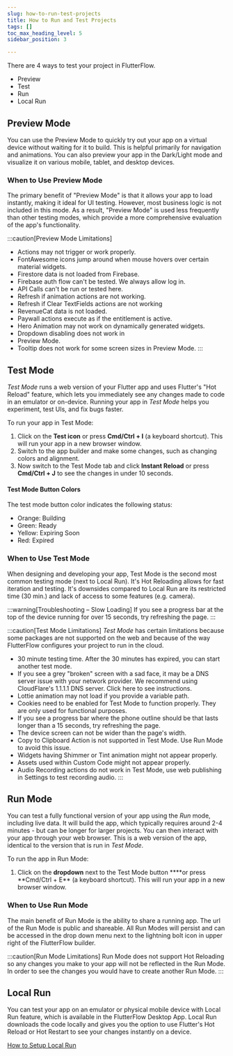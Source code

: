 ```yaml
---
slug: how-to-run-test-projects
title: How to Run and Test Projects
tags: []
toc_max_heading_level: 5
sidebar_position: 3

---
```

There are 4 ways to test your project in FlutterFlow.
- Preview
- Test
- Run
- Local Run

## Preview Mode
You can use the Preview Mode to quickly try out your app on a virtual device without waiting for it to build. This is helpful primarily for navigation and animations. You can also preview your app in the Dark/Light mode and visualize it on various mobile, tablet, and desktop devices.

### When to Use Preview Mode
The primary benefit of "Preview Mode" is that it allows your app to load instantly, making it ideal for UI testing. However, most business logic is not included in this mode. As a result, "Preview Mode" is used less frequently than other testing modes, which provide a more comprehensive evaluation of the app's functionality.

:::caution[Preview Mode Limitations]
  - Actions may not trigger or work properly.
  - FontAwesome icons jump around when mouse hovers over certain material widgets.
  - Firestore data is not loaded from Firebase.
  - Firebase auth flow can't be tested. We always allow log in.
  - API Calls can't be run or tested here.
  - Refresh if animation actions are not working.
  - Refresh if Clear TextFields actions are not working
  - RevenueCat data is not loaded.
  - Paywall actions execute as if the entitlement is active.
  - Hero Animation may not work on dynamically generated widgets.
  - Dropdown disabling does not work in
  - Preview Mode.
  - Tooltip does not work for some screen sizes in Preview Mode.
:::

## Test Mode
_Test Mode_ runs a web version of your Flutter app and uses Flutter's "Hot Reload" feature, which lets you immediately see any changes made to code in an emulator or on-device. Running your app in _Test Mode_ helps you experiment, test UIs, and fix bugs faster.

To run your app in Test Mode:
1. Click on the **Test icon** or press **Cmd/Ctrl + I** (a keyboard shortcut). This will run your app in a new browser window.
2. Switch to the app builder and make some changes, such as changing colors and alignment.
3. Now switch to the Test Mode tab and click **Instant Reload** or press **Cmd/Ctrl + J** to see the changes in under 10 seconds.

#### Test Mode Button Colors
The test mode button color indicates the following status:
  - Orange: Building
  - Green: Ready
  - Yellow: Expiring Soon
  - Red: Expired

### When to Use Test Mode
When designing and developing your app, Test Mode is the second most common testing mode (next to Local Run). It's Hot Reloading allows for fast iteration and testing. It's downsides compared to Local Run are its restricted time (30 min.) and lack of access to some features (e.g. camera).

:::warning[Troubleshooting – Slow Loading]
If you see a progress bar at the top of the device running for over 15 seconds, try refreshing the page.
:::

:::caution[Test Mode Limitations]
_Test Mode_ has certain limitations because some packages are not supported on the web and because of the way FlutterFlow configures your project to run in the cloud.
- 30 minute testing time. After the 30 minutes has expired, you can start another test mode.
- If you see a grey "broken" screen with a sad face, it may be a DNS server issue with your network provider. We recommend using CloudFlare's 1.1.1.1 DNS server. Click here to see instructions.
- Lottie animation may not load if you provide a variable path.
- Cookies need to be enabled for Test Mode to function properly. They are only used for functional purposes.
- If you see a progress bar where the phone outline should be that lasts longer than a 15 seconds, try refreshing the page.
- The device screen can not be wider than the page's width.
- Copy to Clipboard Action is not supported in Test Mode. Use Run Mode to avoid this issue.
- Widgets having Shimmer or Tint animation might not appear properly.
- Assets used within Custom Code might not appear properly.
- Audio Recording actions do not work in Test Mode, use web publishing in Settings to test recording audio.
:::

## Run Mode
You can test a fully functional version of your app using the _Run_ mode, including live data. It will build the app, which typically requires around 2-4 minutes - but can be longer for larger projects. You can then interact with your app through your web browser. This is a web version of the app, identical to the version that is run in _Test Mode_.

To run the app in Run Mode:

1. Click on the **dropdown** next to the Test Mode button \***\*or press **Cmd/Ctrl + E\*\* (a keyboard shortcut). This will run your app in a new browser window.

### When to Use Run Mode
The main benefit of Run Mode is the ability to share a running app. The url of the Run Mode is public and shareable. All Run Modes will persist and can be accessed in the drop down menu next to the lightning bolt icon in upper right of the FlutterFlow builder.

:::caution[Run Mode Limitations]
Run Mode does not support Hot Reloading so any changes you make to your app will not be reflected in the Run Mode. In order to see the changes you would have to create another Run Mode.
:::

## Local Run
You can test your app on an emulator or physical mobile device with Local Run feature, which is available in the FlutterFlow Desktop App. Local Run downloads the code locally and gives you the option to use Flutter's Hot Reload or Hot Restart to see your changes instantly on a device.

[How to Setup Local Run](https://docs.flutterflow.io)